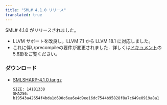```yaml
---
title: "SML# 4.1.0 リリース"
translated: true
---
```


SML# 4.1.0 がリリースされました。

* LLVM サポートを改良し，LLVM 7.1 から LLVM 18.1 に対応しました。
* これに伴いprecompileの要件が変更されました．詳しくは[ドキュメント](../../documents/index.md)の5.8節をご覧ください。

### ダウンロード

* [SMLSHARP-4.1.0.tar.gz](https://github.com/smlsharp/smlsharp/releases/download/v4.1.0/smlsharp-4.1.0.tar.gz)
  ```
  SIZE: 14181338
  SHA256: b19543a42654f4bda1d690c6ea6e4d9ee16dc7544b95828f8a7c649e0919a8a1
  ```


